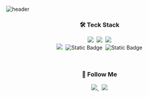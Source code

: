 ![header](https://capsule-render.vercel.app/api?type=waving&color=gradient&height=200&section=header&text=Welcome%20%20jin-dooly's%20%20Githib!🙌🏻&fontSize=30&animation=blink&fontAlignY=35)

<h3 align="center">🛠️ Teck Stack</h3>
<p align="center">
<img src="https://img.shields.io/badge/html5-%23E34F26?style=flat-square&logo=html5&logoColor=white">&nbsp
<img src="https://img.shields.io/badge/css3-%231572B6?style=flat-square&logo=css3&logoColor=white">&nbsp
<img src="https://img.shields.io/badge/javascript-%23F7DF1E?style=flat-square&logo=javascript&logoColor=white">
<br>
<img src="https://img.shields.io/badge/react-%2361DAFB?style=flat-square&logo=react&logoColor=white">&nbsp
  <img alt="Static Badge" src="https://img.shields.io/badge/node.js-%339933?style=flat-square&logo=nodedotjs&logoColor=white">&nbsp
<img alt="Static Badge" src="https://img.shields.io/badge/typescript-%233178C6?style=flat-square&logo=typescript&logoColor=white">

</p>


<br>


<h3 align="center">🐾 Follow Me</h3>
<p align="center">
<a href="https://velog.io/@jin-dooly">
  <img src="https://img.shields.io/badge/Tech%20Blog-11B48A?style=flat-square&logo=Vimeo&logoColor=white&link=https://velog.io/@hyeinisfree"/>
</a>&nbsp
  <a href="mailto:jj074567@gmail.com"><img src="https://img.shields.io/badge/Gmail-d14836?style=flat-square&logo=Gmail&logoColor=white&link=kimhyein7110@gmail.com"/></a>
</p>

<br>



<!--
<h3 align="center">👩‍💻 My Github Stats 👩‍💻</h3>
<div align="center">

[![Anurag's GitHub stats](https://github-readme-stats.vercel.app/api?username=jin-dooly&hide_title=true&show_icons=true&include_all_commits=true&disable_animations=true&theme=vue)](https://github.com/anuraghazra/github-readme-stats)
</div>
-->












<!--
**jin-dooly/jin-dooly** is a ✨ _special_ ✨ repository because its `README.md` (this file) appears on your GitHub profile.

Here are some ideas to get you started:

- 🔭 I’m currently working on ...
- 🌱 I’m currently learning ...
- 👯 I’m looking to collaborate on ...
- 🤔 I’m looking for help with ...
- 💬 Ask me about ...
- 📫 How to reach me: ...
- 😄 Pronouns: ...
- ⚡ Fun fact: ...
-->
